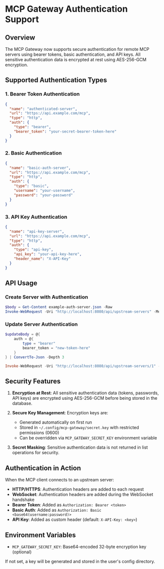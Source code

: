 # MCP Gateway Authentication Support

## Overview

The MCP Gateway now supports secure authentication for remote MCP servers using bearer tokens, basic authentication, and API keys. All sensitive authentication data is encrypted at rest using AES-256-GCM encryption.

## Supported Authentication Types

### 1. Bearer Token Authentication

```json
{
  "name": "authenticated-server",
  "url": "https://api.example.com/mcp",
  "type": "http",
  "auth": {
    "type": "bearer",
    "bearer_token": "your-secret-bearer-token-here"
  }
}
```

### 2. Basic Authentication

```json
{
  "name": "basic-auth-server", 
  "url": "https://api.example.com/mcp",
  "type": "http",
  "auth": {
    "type": "basic",
    "username": "your-username",
    "password": "your-password"
  }
}
```

### 3. API Key Authentication

```json
{
  "name": "api-key-server",
  "url": "https://api.example.com/mcp",
  "type": "http", 
  "auth": {
    "type": "api-key",
    "api_key": "your-api-key-here",
    "header_name": "X-API-Key"
  }
}
```

## API Usage

### Create Server with Authentication

```powershell
$body = Get-Content example-auth-server.json -Raw
Invoke-WebRequest -Uri "http://localhost:8080/api/upstream-servers" -Method POST -Body $body -ContentType "application/json"
```

### Update Server Authentication

```powershell
$updateBody = @{
    auth = @{
        type = "bearer"
        bearer_token = "new-token-here"
    }
} | ConvertTo-Json -Depth 3

Invoke-WebRequest -Uri "http://localhost:8080/api/upstream-servers/1" -Method PUT -Body $updateBody -ContentType "application/json"
```

## Security Features

1. **Encryption at Rest**: All sensitive authentication data (tokens, passwords, API keys) are encrypted using AES-256-GCM before being stored in the database.

2. **Secure Key Management**: Encryption keys are:
   - Generated automatically on first run
   - Stored in `~/.config/mcp-gateway/secret.key` with restricted permissions (0600)
   - Can be overridden via `MCP_GATEWAY_SECRET_KEY` environment variable

3. **Secret Masking**: Sensitive authentication data is not returned in list operations for security.

## Authentication in Action

When the MCP client connects to an upstream server:

- **HTTP/HTTPS**: Authentication headers are added to each request
- **WebSocket**: Authentication headers are added during the WebSocket handshake
- **Bearer Token**: Added as `Authorization: Bearer <token>`
- **Basic Auth**: Added as `Authorization: Basic <base64(username:password)>`
- **API Key**: Added as custom header (default: `X-API-Key: <key>`)

## Environment Variables

- `MCP_GATEWAY_SECRET_KEY`: Base64-encoded 32-byte encryption key (optional)

If not set, a key will be generated and stored in the user's config directory.
